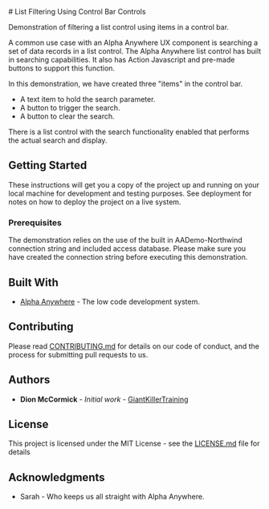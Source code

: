 \# List Filtering Using Control Bar Controls

Demonstration of filtering a list control using items in a control bar.

A common use case with an Alpha Anywhere UX component is searching a set of data records in a list control.  The Alpha Anywhere list control has built in searching capabilities.  It also has Action Javascript and pre-made buttons to support this function.

In this demonstration, we have created three "items" in the control bar.

* A text item to hold the search parameter.
* A button to trigger the search.
* A button to clear the search.

There is a list control with the search functionality enabled that performs the actual search and display.

## Getting Started

These instructions will get you a copy of the project up and running on your local machine for development and testing purposes. See deployment for notes on how to deploy the project on a live system.

### Prerequisites

The demonstration relies on the use of the built in AADemo-Northwind connection string and included access database.  Please make sure you have created the connection string before executing this demonstration.

## Built With

* [Alpha Anywhere](http://www.alphasoftware.com/) - The low code development system.

## Contributing

Please read [CONTRIBUTING.md](https://gist.github.com/PurpleBooth/b24679402957c63ec426) for details on our code of conduct, and the process for submitting pull requests to us.

## Authors

* **Dion McCormick** - *Initial work* - [GiantKillerTraining](https://github.com/giantkillertraining)

## License

This project is licensed under the MIT License - see the [LICENSE.md](LICENSE.md) file for details

## Acknowledgments

* Sarah - Who keeps us all straight with Alpha Anywhere.




